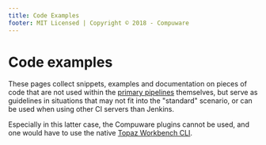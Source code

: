 ```yaml
---
title: Code Examples
footer: MIT Licensed | Copyright © 2018 - Compuware
---
```

# Code examples

These pages collect snippets, examples and documentation on pieces of code that are not used within the [primary pipelines](../pipelines/readme.md) themselves, but serve as guidelines in situations that may not fit into the "standard" scenario, or can be used when using other CI servers than Jenkins.

Especially in this latter case, the Compuware plugins cannot be used, and one would have to use the native [Topaz Workbench CLI](./topaz_cli.md).
